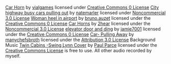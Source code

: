 [Car Horn](https://freesound.org/people/vialgames/sounds/613142/) by [vialgames](https://freesound.org/people/vialgames/) licensed under [Creative Commons 0 License](http://creativecommons.org/publicdomain/zero/1.0/)
[City highway busy cars pulling out](https://freesound.org/people/natemarler/sounds/338675/) by [natemarler](https://freesound.org/people/natemarler/) licensed under [Noncommercial 3.0 License](http://creativecommons.org/licenses/by-nc/3.0/)
[Woman heel in airport](https://freesound.org/people/bruno.auzet/sounds/536591/) by [bruno.auzet](https://freesound.org/people/bruno.auzet/) licensed under the [Creative Commons 0 License](http://creativecommons.org/publicdomain/zero/1.0/)
[Car Horns](https://freesound.org/people/2hear/sounds/317533/) by [2hear](https://freesound.org/people/2hear/) licensed under the [Noncommercial 3.0 License](http://creativecommons.org/licenses/by-nc/3.0/a)
[elevator door and ding](https://freesound.org/people/jamie7001/sounds/476800/) by [jamie7001](https://freesound.org/people/jamie7001/) licensed under the [Creative Commons 0 License](http://creativecommons.org/publicdomain/zero/1.0/)
[Car- Pulling Away](https://freesound.org/people/manychefsbroth/sounds/151876/#) by [manychefsbroth](https://freesound.org/people/manychefsbroth/) licensed under the [Attribution 3.0 License](http://creativecommons.org/licenses/by/3.0/)
Background Music [Twin Cabins -Swing Lynn Cover](https://soundcloud.com/paul-parce/nautical-dreamer-demo?si=e3185fa83f7c4715b8141de7bbbac25b&utm_source=clipboard&utm_medium=text&utm_campaign=social_sharing) by [Paul Parce](https://soundcloud.com/paul-parcel) licensed under the [Creative Commons License](http://creativecommons.org/licenses/by-nc-sa/3.0/) is free to use.
All other audio recorded by myself. 
